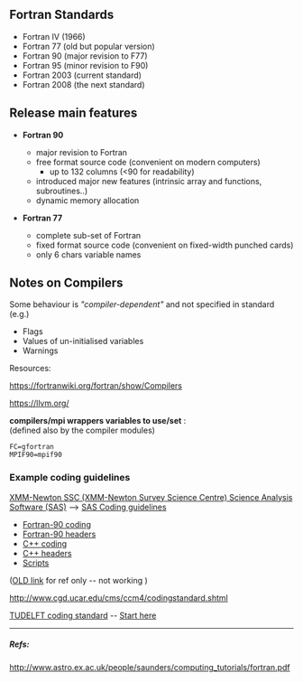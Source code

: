 
## Fortran Standards

- Fortran IV (1966)  
- Fortran 77 (old but popular version)  
- Fortran 90 (major revision to F77)  
- Fortran 95 (minor revision to F90)  
- Fortran 2003 (current standard)  
- Fortran 2008 (the next standard)   



## Release main features

- **Fortran 90**
  - major revision to Fortran
  - free format source code (convenient on modern computers)
    - up to 132 columns (<90 for readability)
  - introduced major new features (intrinsic array and functions, subroutines..)
  - dynamic memory allocation




- **Fortran 77**
  - complete sub-set of Fortran
  - fixed format source code (convenient on fixed-width punched cards)
  - only 6 chars variable names



## Notes on Compilers

Some behaviour is _"compiler-dependent"_  and not specified in standard (e.g.)

- Flags  
- Values of un-initialised variables  
- Warnings  

Resources:

https://fortranwiki.org/fortran/show/Compilers  

https://llvm.org/  


**compilers/mpi wrappers variables to use/set** :  
(defined also by the compiler modules)

```
FC=gfortran
MPIF90=mpif90
```

### Example coding guidelines

[XMM-Newton SSC (XMM-Newton Survey Science Centre) Science Analysis Software (SAS)](https://xmmssc-www.star.le.ac.uk/SAS/) --> [SAS Coding guidelines](https://xmmssc-www.star.le.ac.uk/SAS/xmmsas_20121219_1645/doc/devel/coding.html)


- [Fortran-90 coding](https://xmmssc-www.star.le.ac.uk/SAS/xmmsas_20121219_1645/doc/devel/coding.html#Fortran-90%20coding)  
- [Fortran-90 headers](https://xmmssc-www.star.le.ac.uk/SAS/xmmsas_20121219_1645/doc/devel/coding.html#Fortran-90%20headers)  
- [C++ coding](https://xmmssc-www.star.le.ac.uk/SAS/xmmsas_20121219_1645/doc/devel/coding.html#C++%20coding)  
- [C++ headers](https://xmmssc-www.star.le.ac.uk/SAS/xmmsas_20121219_1645/doc/devel/coding.html#C++%20headers)  
- [Scripts](https://xmmssc-www.star.le.ac.uk/SAS/xmmsas_20121219_1645/doc/devel/coding.html#scripts)  

([OLD link](http://xmm.esa.int/sas/7.1.0/doc/devel/coding.html) for ref only -- not working )


http://www.cgd.ucar.edu/cms/ccm4/codingstandard.shtml  

[TUDELFT coding standard](https://web.archive.org/web/20081204031331/http://vlm089.citg.tudelft.nl/swan/online_doc/swanpgr/node2.html)    -- [Start here](https://web.archive.org/web/20081202133944/http://vlm089.citg.tudelft.nl/swan/online_doc/swanpgr/node1.html)  






---


##### Refs:

http://www.astro.ex.ac.uk/people/saunders/computing_tutorials/fortran.pdf